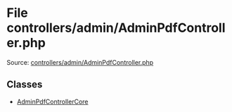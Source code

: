 File controllers/admin/AdminPdfController.php
=========
Source: [controllers/admin/AdminPdfController.php](https://github.com/PrestaShop/PrestaShop/blob/1.6.1.1/controllers/admin/AdminPdfController.php)


Classes
-------

* [AdminPdfControllerCore](class.AdminPdfControllerCore)

